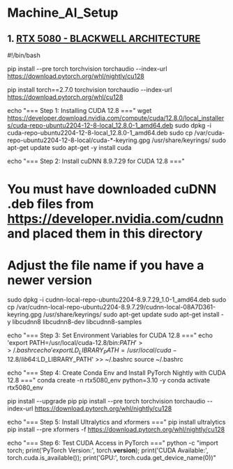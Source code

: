 # Machine_AI_Setup

## 1. [RTX 5080 - BLACKWELL ARCHITECTURE](https://images.nvidia.com/aem-dam/Solutions/geforce/blackwell/nvidia-rtx-blackwell-gpu-architecture.pdf)
#!/bin/bash

pip install --pre torch torchvision torchaudio --index-url https://download.pytorch.org/whl/nightly/cu128

pip install torch==2.7.0 torchvision torchaudio --index-url https://download.pytorch.org/whl/cu128

echo "=== Step 1: Installing CUDA 12.8 ==="
wget https://developer.download.nvidia.com/compute/cuda/12.8.0/local_installers/cuda-repo-ubuntu2204-12-8-local_12.8.0-1_amd64.deb
sudo dpkg -i cuda-repo-ubuntu2204-12-8-local_12.8.0-1_amd64.deb
sudo cp /var/cuda-repo-ubuntu2204-12-8-local/cuda-*-keyring.gpg /usr/share/keyrings/
sudo apt-get update
sudo apt-get -y install cuda

echo "=== Step 2: Install cuDNN 8.9.7.29 for CUDA 12.8 ==="
# You must have downloaded cuDNN .deb files from https://developer.nvidia.com/cudnn and placed them in this directory
# Adjust the file name if you have a newer version
sudo dpkg -i cudnn-local-repo-ubuntu2204-8.9.7.29_1.0-1_amd64.deb
sudo cp /var/cudnn-local-repo-ubuntu2204-8.9.7.29/cudnn-local-08A7D361-keyring.gpg /usr/share/keyrings/
sudo apt-get update
sudo apt-get install -y libcudnn8 libcudnn8-dev libcudnn8-samples

echo "=== Step 3: Set Environment Variables for CUDA 12.8 ==="
echo 'export PATH=/usr/local/cuda-12.8/bin:$PATH' >> ~/.bashrc
echo 'export LD_LIBRARY_PATH=/usr/local/cuda-12.8/lib64:$LD_LIBRARY_PATH' >> ~/.bashrc
source ~/.bashrc

echo "=== Step 4: Create Conda Env and Install PyTorch Nightly with CUDA 12.8 ==="
conda create -n rtx5080_env python=3.10 -y
conda activate rtx5080_env

pip install --upgrade pip
pip install --pre torch torchvision torchaudio --index-url https://download.pytorch.org/whl/nightly/cu128

echo "=== Step 5: Install Ultralytics and xformers ==="
pip install ultralytics
pip install --pre xformers -f https://download.pytorch.org/whl/nightly/cu128

echo "=== Step 6: Test CUDA Access in PyTorch ==="
python -c "import torch; print('PyTorch Version:', torch.__version__); print('CUDA Available:', torch.cuda.is_available()); print('GPU:', torch.cuda.get_device_name(0))"
